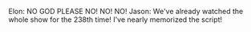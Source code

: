 Elon: NO GOD PLEASE NO! NO! NO!
Jason: We've already watched the whole show for the 238th time! I've nearly memorized the script!